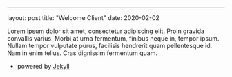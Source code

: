 ---
layout: post
title: "Welcome Client"
date: 2020-02-02

Lorem ipsum dolor sit amet, consectetur adipiscing elit. Proin gravida convallis varius. Morbi at urna fermentum, finibus neque in, tempor
ipsum. Nullam tempor vulputate purus, facilisis hendrerit quam pellentesque id. Nam in enim tellus. Cras dignissim fermentum quam. 
- powered by [Jekyll](http://jekyllrb.com)
